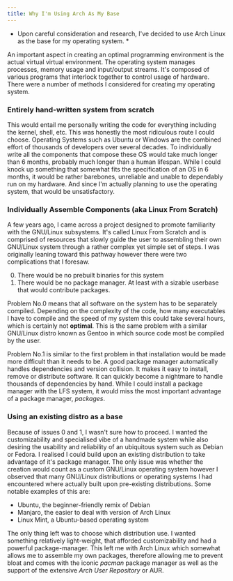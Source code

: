 ```yaml
---
title: Why I'm Using Arch As My Base
---
```


* Upon careful consideration and research, I've decided to use Arch Linux as the base for my operating system. *

An important aspect in creating an optimal programming environment is the actual virtual virtual environment. The operating system manages processes, memory usage and input/output streams. It's composed of various programs that interlock together to control usage of hardware. There were a number of methods I considered for creating my operating system.

### Entirely hand-written system from scratch

This would entail me personally writing the code for everything including the kernel, shell, etc. This was honestly the most ridiculous route I could choose. Operating Systems such as Ubuntu or Windows are the combined effort of thousands of developers over several decades. To individually write all the components that compose these OS would take much longer than 6 months, probably much longer than a human lifespan. While I could knock up something that somewhat fits the specification of an OS in 6 months, it would be rather barebones, unreliable and unable to dependably run on my hardware. And since I'm actually planning to use the operating system, that would be unsatisfactory.

### Individually Assemble Components (aka Linux From Scratch)

A few years ago, I came across a project designed to promote familiarity with the GNU/Linux subsystems. It's called Linux From Scratch and is comprised of resources that slowly guide the user to assembling their own GNU/Linux system through a rather complex yet simple set of steps. I was originally leaning toward this pathway however there were two complications that I foresaw. 

0. There would be no prebuilt binaries for this system
1. There would be no package manager. At least with a sizable userbase that would contribute packages.

Problem No.0 means that all software on the system has to be separately compiled. Depending on the complexity of the code, how many executables I have to compile and the speed of my system this could take several hours, which is certainly not **optimal**. This is the same problem with a similar GNU/Linux distro known as Gentoo in which source code most be compiled by the user. 

Problem No.1 is similar to the first problem in that installation would be made more difficult than it needs to be. A good package manager automatically handles dependencies and version collision. It makes it easy to install, remove or distribute software. It can quickly become a nightmare to handle thousands of dependencies by hand. While I could install a package manager with the LFS system, it would miss the most important advantage of a package manager, *packages*.


### Using an existing distro as a base

Because of issues 0 and 1, I wasn't sure how to proceed. I wanted the customizability and specialised vibe of a handmade system while also desiring the usability and reliability of an ubiquitous system such as Debian or Fedora. I realised I could build upon an existing distribution to take advantage of it's package manager. The only issue was whether the creation would count as a custom GNU/Linux operating system however I observed that many GNU/Linux distributions or operating systems I had encountered where actually built upon pre-existing distributions. Some notable examples of this are:

* Ubuntu, the beginner-friendly remix of Debian
* Manjaro, the easier to deal with version of Arch Linux
* Linux Mint, a Ubuntu-based operating system

The only thing left was to choose which distribution use. I wanted something relatively light-weight, that afforded customizability and had a powerful package-manager. This left me with Arch Linux which somewhat allows me to assemble my own packages, therefore allowing me to prevent bloat and comes with the iconic *pacman* package manager as well as the support of the extensive *Arch User Repository* or AUR.

